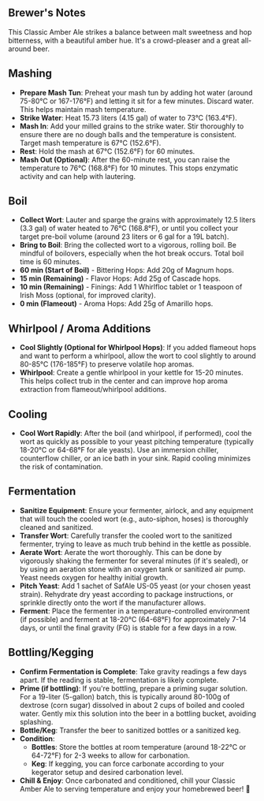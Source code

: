 ## Brewer's Notes
This Classic Amber Ale strikes a balance between malt sweetness and hop bitterness, with a beautiful amber hue. It's a crowd-pleaser and a great all-around beer.

## Mashing
*   **Prepare Mash Tun**: Preheat your mash tun by adding hot water (around 75-80°C or 167-176°F) and letting it sit for a few minutes. Discard water. This helps maintain mash temperature.
*   **Strike Water**: Heat 15.73 liters (4.15 gal) of water to 73°C (163.4°F).
*   **Mash In**: Add your milled grains to the strike water. Stir thoroughly to ensure there are no dough balls and the temperature is consistent. Target mash temperature is 67°C (152.6°F).
*   **Rest**: Hold the mash at 67°C (152.6°F) for 60 minutes.
*   **Mash Out (Optional)**: After the 60-minute rest, you can raise the temperature to 76°C (168.8°F) for 10 minutes. This stops enzymatic activity and can help with lautering.

## Boil
*   **Collect Wort**: Lauter and sparge the grains with approximately 12.5 liters (3.3 gal) of water heated to 76°C (168.8°F), or until you collect your target pre-boil volume (around 23 liters or 6 gal for a 19L batch).
*   **Bring to Boil**: Bring the collected wort to a vigorous, rolling boil. Be mindful of boilovers, especially when the hot break occurs. Total boil time is 60 minutes.
*   **60 min (Start of Boil)** - Bittering Hops: Add 20g of Magnum hops.
*   **15 min (Remaining)** - Flavor Hops: Add 25g of Cascade hops.
*   **10 min (Remaining)** - Finings: Add 1 Whirlfloc tablet or 1 teaspoon of Irish Moss (optional, for improved clarity).
*   **0 min (Flameout)** - Aroma Hops: Add 25g of Amarillo hops.

## Whirlpool / Aroma Additions
*   **Cool Slightly (Optional for Whirlpool Hops)**: If you added flameout hops and want to perform a whirlpool, allow the wort to cool slightly to around 80-85°C (176-185°F) to preserve volatile hop aromas.
*   **Whirlpool**: Create a gentle whirlpool in your kettle for 15-20 minutes. This helps collect trub in the center and can improve hop aroma extraction from flameout/whirlpool additions.

## Cooling
*   **Cool Wort Rapidly**: After the boil (and whirlpool, if performed), cool the wort as quickly as possible to your yeast pitching temperature (typically 18-20°C or 64-68°F for ale yeasts). Use an immersion chiller, counterflow chiller, or an ice bath in your sink. Rapid cooling minimizes the risk of contamination.

## Fermentation
*   **Sanitize Equipment**: Ensure your fermenter, airlock, and any equipment that will touch the cooled wort (e.g., auto-siphon, hoses) is thoroughly cleaned and sanitized.
*   **Transfer Wort**: Carefully transfer the cooled wort to the sanitized fermenter, trying to leave as much trub behind in the kettle as possible.
*   **Aerate Wort**: Aerate the wort thoroughly. This can be done by vigorously shaking the fermenter for several minutes (if it's sealed), or by using an aeration stone with an oxygen tank or sanitized air pump. Yeast needs oxygen for healthy initial growth.
*   **Pitch Yeast**: Add 1 sachet of SafAle US-05 yeast (or your chosen yeast strain). Rehydrate dry yeast according to package instructions, or sprinkle directly onto the wort if the manufacturer allows.
*   **Ferment**: Place the fermenter in a temperature-controlled environment (if possible) and ferment at 18-20°C (64-68°F) for approximately 7-14 days, or until the final gravity (FG) is stable for a few days in a row.

## Bottling/Kegging
*   **Confirm Fermentation is Complete**: Take gravity readings a few days apart. If the reading is stable, fermentation is likely complete.
*   **Prime (if bottling)**: If you're bottling, prepare a priming sugar solution. For a 19-liter (5-gallon) batch, this is typically around 80-100g of dextrose (corn sugar) dissolved in about 2 cups of boiled and cooled water. Gently mix this solution into the beer in a bottling bucket, avoiding splashing.
*   **Bottle/Keg**: Transfer the beer to sanitized bottles or a sanitized keg.
*   **Condition**:
    *   **Bottles**: Store the bottles at room temperature (around 18-22°C or 64-72°F) for 2-3 weeks to allow for carbonation.
    *   **Keg**: If kegging, you can force carbonate according to your kegerator setup and desired carbonation level.
*   **Chill & Enjoy**: Once carbonated and conditioned, chill your Classic Amber Ale to serving temperature and enjoy your homebrewed beer! 🍻